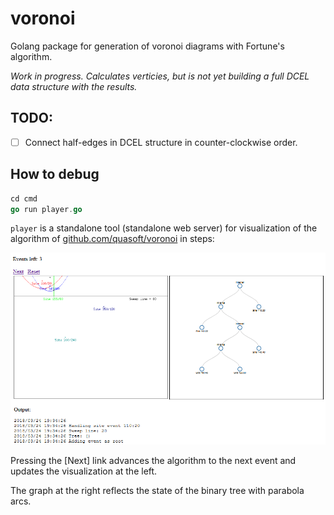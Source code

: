 # voronoi

Golang package for generation of voronoi diagrams with Fortune's algorithm.

*Work in progress. Calculates verticies, but is not yet building a full DCEL data structure with the results.*

## TODO:
- [ ] Connect half-edges in DCEL structure in counter-clockwise order.

## How to debug

```go
cd cmd
go run player.go
```

`player` is a standalone tool (standalone web server) for visualization of the algorithm of [github.com/quasoft/voronoi](https://github.com/quasoft/voronoi) in steps:

![Screenshot of the player tool](docs/player-screenshot.png)

Pressing the [Next] link advances the algorithm to the next event and updates the visualization at the left.

The graph at the right reflects the state of the binary tree with parabola arcs.